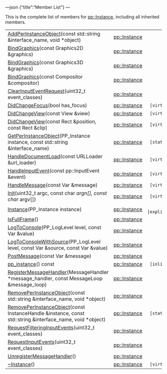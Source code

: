 —json {“title”:“Member List”} —

This is the complete list of members for <a href="/docs/native-client/pepper_beta/cpp/classpp_1_1_instance/" class="el">pp::Instance</a>, including all inherited members.

<table><tbody><tr class="odd"><td><a href="/docs/native-client/pepper_beta/cpp/classpp_1_1_instance#a9773263ee281405030548fc224eeec08" class="el">AddPerInstanceObject</a>(const std::string &amp;interface_name, void *object)</td><td><a href="/docs/native-client/pepper_beta/cpp/classpp_1_1_instance/" class="el">pp::Instance</a></td><td></td></tr><tr class="even"><td><a href="/docs/native-client/pepper_beta/cpp/classpp_1_1_instance#a147a1c1817a7a1fb2b76f5c87ab08899" class="el">BindGraphics</a>(const Graphics2D &amp;graphics)</td><td><a href="/docs/native-client/pepper_beta/cpp/classpp_1_1_instance/" class="el">pp::Instance</a></td><td></td></tr><tr class="odd"><td><a href="/docs/native-client/pepper_beta/cpp/classpp_1_1_instance#abcfd0eb0995e6273271b4ff4c3df16ae" class="el">BindGraphics</a>(const Graphics3D &amp;graphics)</td><td><a href="/docs/native-client/pepper_beta/cpp/classpp_1_1_instance/" class="el">pp::Instance</a></td><td></td></tr><tr class="even"><td><a href="/docs/native-client/pepper_beta/cpp/classpp_1_1_instance#a845a8736f87b78538c73c9f8d192b77a" class="el">BindGraphics</a>(const Compositor &amp;compositor)</td><td><a href="/docs/native-client/pepper_beta/cpp/classpp_1_1_instance/" class="el">pp::Instance</a></td><td></td></tr><tr class="odd"><td><a href="/docs/native-client/pepper_beta/cpp/classpp_1_1_instance#a286bc22174e2f7b6e917c56aa5c7de86" class="el">ClearInputEventRequest</a>(uint32_t event_classes)</td><td><a href="/docs/native-client/pepper_beta/cpp/classpp_1_1_instance/" class="el">pp::Instance</a></td><td></td></tr><tr class="even"><td><a href="/docs/native-client/pepper_beta/cpp/classpp_1_1_instance#a42c67b21f11bef29c5b341c78926bad3" class="el">DidChangeFocus</a>(bool has_focus)</td><td><a href="/docs/native-client/pepper_beta/cpp/classpp_1_1_instance/" class="el">pp::Instance</a></td><td><code> [virtual]</code></td></tr><tr class="odd"><td><a href="/docs/native-client/pepper_beta/cpp/classpp_1_1_instance#ad952f05e42f0e036157beb216f12f3f3" class="el">DidChangeView</a>(const View &amp;view)</td><td><a href="/docs/native-client/pepper_beta/cpp/classpp_1_1_instance/" class="el">pp::Instance</a></td><td><code> [virtual]</code></td></tr><tr class="even"><td><a href="/docs/native-client/pepper_beta/cpp/classpp_1_1_instance#a72ac4ec0b62c4cd8dedae3cf0fc577c2" class="el">DidChangeView</a>(const Rect &amp;position, const Rect &amp;clip)</td><td><a href="/docs/native-client/pepper_beta/cpp/classpp_1_1_instance/" class="el">pp::Instance</a></td><td><code> [virtual]</code></td></tr><tr class="odd"><td><a href="/docs/native-client/pepper_beta/cpp/classpp_1_1_instance#a6dec498f1d49571be9fd40e23745327f" class="el">GetPerInstanceObject</a>(PP_Instance instance, const std::string &amp;interface_name)</td><td><a href="/docs/native-client/pepper_beta/cpp/classpp_1_1_instance/" class="el">pp::Instance</a></td><td><code> [static]</code></td></tr><tr class="even"><td><a href="/docs/native-client/pepper_beta/cpp/classpp_1_1_instance#a6cd99065ef0a55555647253442563225" class="el">HandleDocumentLoad</a>(const URLLoader &amp;url_loader)</td><td><a href="/docs/native-client/pepper_beta/cpp/classpp_1_1_instance/" class="el">pp::Instance</a></td><td><code> [virtual]</code></td></tr><tr class="odd"><td><a href="/docs/native-client/pepper_beta/cpp/classpp_1_1_instance#a46aa2feb657fa14263a29375fe458b00" class="el">HandleInputEvent</a>(const pp::InputEvent &amp;event)</td><td><a href="/docs/native-client/pepper_beta/cpp/classpp_1_1_instance/" class="el">pp::Instance</a></td><td><code> [virtual]</code></td></tr><tr class="even"><td><a href="/docs/native-client/pepper_beta/cpp/classpp_1_1_instance#a5dce8c8b36b1df7cfcc12e42397a35e8" class="el">HandleMessage</a>(const Var &amp;message)</td><td><a href="/docs/native-client/pepper_beta/cpp/classpp_1_1_instance/" class="el">pp::Instance</a></td><td><code> [virtual]</code></td></tr><tr class="odd"><td><a href="/docs/native-client/pepper_beta/cpp/classpp_1_1_instance#a4f915e70caaef514a49ef8afcddde30f" class="el">Init</a>(uint32_t argc, const char <em>argn[], const char</em> argv[])</td><td><a href="/docs/native-client/pepper_beta/cpp/classpp_1_1_instance/" class="el">pp::Instance</a></td><td><code> [virtual]</code></td></tr><tr class="even"><td><a href="/docs/native-client/pepper_beta/cpp/classpp_1_1_instance#a398b1946805872334781dac993cfe704" class="el">Instance</a>(PP_Instance instance)</td><td><a href="/docs/native-client/pepper_beta/cpp/classpp_1_1_instance/" class="el">pp::Instance</a></td><td><code> [explicit]</code></td></tr><tr class="odd"><td><a href="/docs/native-client/pepper_beta/cpp/classpp_1_1_instance#a451fb956e64fd3db891608148a044c01" class="el">IsFullFrame</a>()</td><td><a href="/docs/native-client/pepper_beta/cpp/classpp_1_1_instance/" class="el">pp::Instance</a></td><td></td></tr><tr class="even"><td><a href="/docs/native-client/pepper_beta/cpp/classpp_1_1_instance#a192ab89f4acf2e1e25df14e22d0cff43" class="el">LogToConsole</a>(PP_LogLevel level, const Var &amp;value)</td><td><a href="/docs/native-client/pepper_beta/cpp/classpp_1_1_instance/" class="el">pp::Instance</a></td><td></td></tr><tr class="odd"><td><a href="/docs/native-client/pepper_beta/cpp/classpp_1_1_instance#a48286ccf1217b3ae02138049d00af48f" class="el">LogToConsoleWithSource</a>(PP_LogLevel level, const Var &amp;source, const Var &amp;value)</td><td><a href="/docs/native-client/pepper_beta/cpp/classpp_1_1_instance/" class="el">pp::Instance</a></td><td></td></tr><tr class="even"><td><a href="/docs/native-client/pepper_beta/cpp/classpp_1_1_instance#a67e888a4e4e23effe7a09625e73ecae9" class="el">PostMessage</a>(const Var &amp;message)</td><td><a href="/docs/native-client/pepper_beta/cpp/classpp_1_1_instance/" class="el">pp::Instance</a></td><td></td></tr><tr class="odd"><td><a href="/docs/native-client/pepper_beta/cpp/classpp_1_1_instance#aeb29ff4201f9ae0e356c5ed0bb4a2679" class="el">pp_instance</a>() const</td><td><a href="/docs/native-client/pepper_beta/cpp/classpp_1_1_instance/" class="el">pp::Instance</a></td><td><code> [inline]</code></td></tr><tr class="even"><td><a href="/docs/native-client/pepper_beta/cpp/classpp_1_1_instance#a5b5b1a66eda2d0e6884de8f7e25e2346" class="el">RegisterMessageHandler</a>(MessageHandler *message_handler, const MessageLoop &amp;message_loop)</td><td><a href="/docs/native-client/pepper_beta/cpp/classpp_1_1_instance/" class="el">pp::Instance</a></td><td></td></tr><tr class="odd"><td><a href="/docs/native-client/pepper_beta/cpp/classpp_1_1_instance#a33c633189c7c321dac8e0c5dc6e67f5b" class="el">RemovePerInstanceObject</a>(const std::string &amp;interface_name, void *object)</td><td><a href="/docs/native-client/pepper_beta/cpp/classpp_1_1_instance/" class="el">pp::Instance</a></td><td></td></tr><tr class="even"><td><a href="/docs/native-client/pepper_beta/cpp/classpp_1_1_instance#ad1b6c19954ff9446349a6fa5684eea2d" class="el">RemovePerInstanceObject</a>(const InstanceHandle &amp;instance, const std::string &amp;interface_name, void *object)</td><td><a href="/docs/native-client/pepper_beta/cpp/classpp_1_1_instance/" class="el">pp::Instance</a></td><td><code> [static]</code></td></tr><tr class="odd"><td><a href="/docs/native-client/pepper_beta/cpp/classpp_1_1_instance#a6341c14fc54427e45349f5158483e017" class="el">RequestFilteringInputEvents</a>(uint32_t event_classes)</td><td><a href="/docs/native-client/pepper_beta/cpp/classpp_1_1_instance/" class="el">pp::Instance</a></td><td></td></tr><tr class="even"><td><a href="/docs/native-client/pepper_beta/cpp/classpp_1_1_instance#a2e2d63280786c0cc41b7c6f656cc81b5" class="el">RequestInputEvents</a>(uint32_t event_classes)</td><td><a href="/docs/native-client/pepper_beta/cpp/classpp_1_1_instance/" class="el">pp::Instance</a></td><td></td></tr><tr class="odd"><td><a href="/docs/native-client/pepper_beta/cpp/classpp_1_1_instance#a5e37f26ebc58915574819542a41a6329" class="el">UnregisterMessageHandler</a>()</td><td><a href="/docs/native-client/pepper_beta/cpp/classpp_1_1_instance/" class="el">pp::Instance</a></td><td></td></tr><tr class="even"><td><a href="/docs/native-client/pepper_beta/cpp/classpp_1_1_instance#a5e475ef135a235029bc0515e9e3ff832" class="el">~Instance</a>()</td><td><a href="/docs/native-client/pepper_beta/cpp/classpp_1_1_instance/" class="el">pp::Instance</a></td><td><code> [virtual]</code></td></tr></tbody></table>
